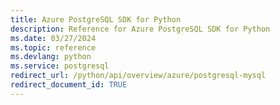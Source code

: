 ```yaml
---
title: Azure PostgreSQL SDK for Python
description: Reference for Azure PostgreSQL SDK for Python
ms.date: 03/27/2024
ms.topic: reference
ms.devlang: python
ms.service: postgresql
redirect_url: /python/api/overview/azure/postgresql-mysql
redirect_document_id: TRUE
---
```


